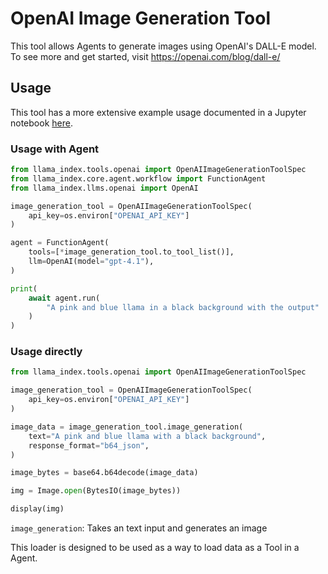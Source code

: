 # OpenAI Image Generation Tool

This tool allows Agents to generate images using OpenAI's DALL-E model. To see more and get started, visit https://openai.com/blog/dall-e/

## Usage

This tool has a more extensive example usage documented in a Jupyter notebook [here](https://github.com/run-llama/llama_index/blob/main/llama-index-integrations/tools/llama-index-tools-openai/examples/multimodal_openai_image.ipynb).

### Usage with Agent

```python
from llama_index.tools.openai import OpenAIImageGenerationToolSpec
from llama_index.core.agent.workflow import FunctionAgent
from llama_index.llms.openai import OpenAI

image_generation_tool = OpenAIImageGenerationToolSpec(
    api_key=os.environ["OPENAI_API_KEY"]
)

agent = FunctionAgent(
    tools=[*image_generation_tool.to_tool_list()],
    llm=OpenAI(model="gpt-4.1"),
)

print(
    await agent.run(
        "A pink and blue llama in a black background with the output"
    )
)
```

### Usage directly

```python
from llama_index.tools.openai import OpenAIImageGenerationToolSpec

image_generation_tool = OpenAIImageGenerationToolSpec(
    api_key=os.environ["OPENAI_API_KEY"]
)

image_data = image_generation_tool.image_generation(
    text="A pink and blue llama with a black background",
    response_format="b64_json",
)

image_bytes = base64.b64decode(image_data)

img = Image.open(BytesIO(image_bytes))

display(img)
```

`image_generation`: Takes an text input and generates an image

This loader is designed to be used as a way to load data as a Tool in a Agent.
